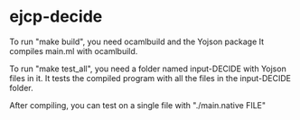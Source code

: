 # ejcp-decide


To run "make build", you need ocamlbuild and the Yojson package
It compiles main.ml with ocamlbuild.

To run "make test_all", you need a folder named input-DECIDE with Yojson files in it.
It tests the compiled program with all the files in the input-DECIDE folder.

After compiling, you can test on a single file with "./main.native FILE"